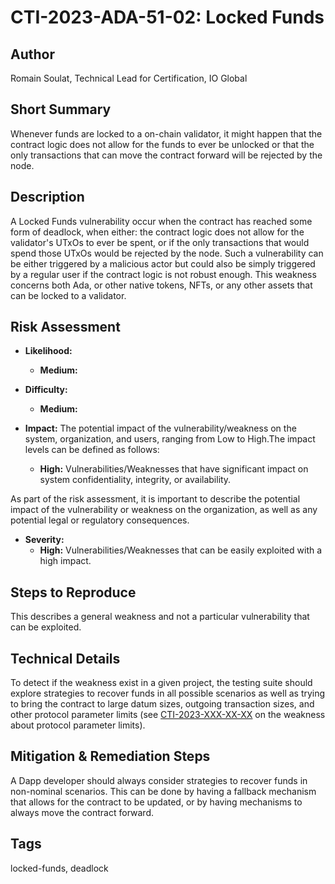 # CTI-2023-ADA-51-02: Locked Funds

## Author

Romain Soulat, Technical Lead for Certification, IO Global

## Short Summary

Whenever funds are locked to a on-chain validator, it might happen that the contract logic does not allow for the funds to ever be unlocked or that the only transactions that can move the contract forward will be rejected by the node.

## Description

A Locked Funds vulnerability occur when the contract has reached some form of deadlock, when either: the contract logic does not allow for the validator's UTxOs to ever be spent, or if the only transactions that would spend those UTxOs would be rejected by the node. Such a vulnerability can be either triggered by a malicious actor but could also be simply triggered by a regular user if the contract logic is not robust enough. This weakness concerns both Ada, or other native tokens, NFTs, or any other assets that can be locked to a validator.

## Risk Assessment

- **Likelihood:**
  - **Medium:**

- **Difficulty:**
  - **Medium:**

- **Impact:** The potential impact of the vulnerability/weakness on the system, organization, and users, ranging from Low to High.The impact levels can be defined as follows:
  - **High:** Vulnerabilities/Weaknesses that have significant impact on system confidentiality, integrity, or availability.

As part of the risk assessment, it is important to describe the potential impact of the vulnerability or weakness on the organization, as well as any potential legal or regulatory consequences.

- **Severity:** 
  - **High:** Vulnerabilities/Weaknesses that can be easily exploited with a high impact.


## Steps to Reproduce

This describes a general weakness and not a particular vulnerability that can be exploited. 

## Technical Details

To detect if the weakness exist in a given project, the testing suite should explore strategies to recover funds in all possible scenarios as well as trying to bring the contract to large datum sizes, outgoing transaction sizes, and other protocol parameter limits (see [CTI-2023-XXX-XX-XX]() on the weakness about protocol parameter limits).

## Mitigation & Remediation Steps

A Dapp developer should always consider strategies to recover funds in non-nominal scenarios. This can be done by having a fallback mechanism that allows for the contract to be updated, or by having mechanisms to always move the contract forward.

## Tags

locked-funds, deadlock
